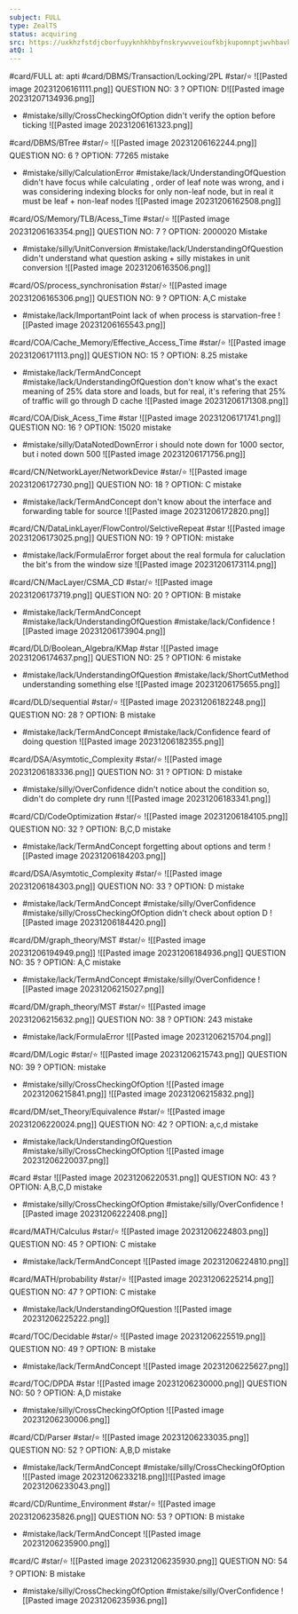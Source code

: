 ```yaml
---
subject: FULL
type: ZealTS
status: acquiring
src: https://uxkhzfstdjcborfuyyknhkhbyfnskrywvveioufkbjkupomnptjwvhbavkysuhi.vercel.app/solution.html?testId=63b6bc64e3434808bfe6884d&test_id=46
atQ: 1
---
```

#card/FULL 
at: apti
#card/DBMS/Transaction/Locking/2PL
#star/⭐
![[Pasted image 20231206161111.png]]
QUESTION NO: 3
?
OPTION: D![[Pasted image 20231207134936.png]]
- #mistake/silly/CrossCheckingOfOption didn't verify the option before ticking
![[Pasted image 20231206161323.png]] 


#card/DBMS/BTree
#star/⭐ 
![[Pasted image 20231206162244.png]]
QUESTION NO: 6
?
OPTION: 77265
mistake 
-  #mistake/silly/CalculationError #mistake/lack/UnderstandingOfQuestion didn't have focus while calculating , order of leaf note was wrong, and i was considering indexing blocks for only non-leaf node, but in real it must be leaf + non-leaf nodes
![[Pasted image 20231206162508.png]]


#card/OS/Memory/TLB/Acess_Time
#star/⭐
![[Pasted image 20231206163354.png]]
QUESTION NO: 7
?
OPTION: 2000020
Mistake
- #mistake/silly/UnitConversion #mistake/lack/UnderstandingOfQuestion  didn't understand what question asking + silly mistakes in unit conversion
![[Pasted image 20231206163506.png]]


#card/OS/process_synchronisation
#star/⭐ 
![[Pasted image 20231206165306.png]]
QUESTION NO: 9
?
OPTION: A,C
mistake 
- #mistake/lack/ImportantPoint lack of when process is starvation-free
![[Pasted image 20231206165543.png]]


#card/COA/Cache_Memory/Effective_Access_Time
#star/⭐ 
![[Pasted image 20231206171113.png]]
QUESTION NO: 15
?
OPTION: 8.25
mistake 
- #mistake/lack/TermAndConcept  #mistake/lack/UnderstandingOfQuestion  don't know what's the exact meaning of 25% data store and loads, but for real, it's refering that 25% of traffic will go through D cache
![[Pasted image 20231206171308.png]] 

#card/COA/Disk_Acess_Time
#star
![[Pasted image 20231206171741.png]]
QUESTION NO: 16
?
OPTION: 15020
mistake 
- #mistake/silly/DataNotedDownError i should note down for 1000 sector, but i noted down 500
![[Pasted image 20231206171756.png]] 


#card/CN/NetworkLayer/NetworkDevice
#star/⭐
![[Pasted image 20231206172730.png]]
QUESTION NO: 18
?
OPTION: C
mistake
- #mistake/lack/TermAndConcept don't know about the interface and forwarding table for source
![[Pasted image 20231206172820.png]] <!--SR:!2023-12-10,2,152-->


#card/CN/DataLinkLayer/FlowControl/SelctiveRepeat
#star
![[Pasted image 20231206173025.png]]
QUESTION NO: 19
?
OPTION:
mistake
- #mistake/lack/FormulaError forget about the real formula for caluclation the bit's from the window size
![[Pasted image 20231206173114.png]] <!--SR:!2023-12-10,2,152-->

#card/CN/MacLayer/CSMA_CD
#star/⭐
![[Pasted image 20231206173719.png]]
QUESTION NO: 20
?
OPTION: B
mistake
- #mistake/lack/TermAndConcept #mistake/lack/UnderstandingOfQuestion #mistake/lack/Confidence
![[Pasted image 20231206173904.png]] <!--SR:!2023-12-10,2,152-->

#card/DLD/Boolean_Algebra/KMap
#star
![[Pasted image 20231206174637.png]]
QUESTION NO: 25
?
OPTION: 6
mistake 
- #mistake/lack/UnderstandingOfQuestion #mistake/lack/ShortCutMethod understanding something else
![[Pasted image 20231206175655.png]] 


#card/DLD/sequential 
#star/⭐ 
![[Pasted image 20231206182248.png]]
QUESTION NO: 28
?
OPTION: B
mistake 
- #mistake/lack/TermAndConcept #mistake/lack/Confidence feard of doing question
![[Pasted image 20231206182355.png]] 

#card/DSA/Asymtotic_Complexity 
#star/⭐ 
![[Pasted image 20231206183336.png]]
QUESTION NO: 31
?
OPTION: D
mistake 
- #mistake/silly/OverConfidence didn't notice about the condition so, didn't do complete dry runn
![[Pasted image 20231206183341.png]] 

#card/CD/CodeOptimization
#star/⭐
![[Pasted image 20231206184105.png]]
QUESTION NO: 32
?
OPTION: B,C,D
mistake
- #mistake/lack/TermAndConcept forgetting about options and term
![[Pasted image 20231206184203.png]] <!--SR:!2023-12-10,2,150-->

#card/DSA/Asymtotic_Complexity 
#star/⭐ 
![[Pasted image 20231206184303.png]]
QUESTION NO: 33
?
OPTION: D
mistake 
- #mistake/lack/TermAndConcept #mistake/silly/OverConfidence #mistake/silly/CrossCheckingOfOption  didn't check about option D
![[Pasted image 20231206184420.png]] 

#card/DM/graph_theory/MST
#star/⭐ ![[Pasted image 20231206194949.png]]
![[Pasted image 20231206184936.png]]
QUESTION NO: 35
?
OPTION: A,C
mistake 
- #mistake/lack/TermAndConcept #mistake/silly/OverConfidence 
![[Pasted image 20231206215027.png]] 


#card/DM/graph_theory/MST 
#star/⭐ 
![[Pasted image 20231206215632.png]]
QUESTION NO: 38
?
OPTION: 243
mistake 
- #mistake/lack/FormulaError 
![[Pasted image 20231206215704.png]] 


#card/DM/Logic
#star/⭐ 
![[Pasted image 20231206215743.png]]
QUESTION NO: 39
?
OPTION: 
mistake 
- #mistake/silly/CrossCheckingOfOption 
![[Pasted image 20231206215841.png]]
![[Pasted image 20231206215832.png]] 

#card/DM/set_Theory/Equivalence
#star/⭐ 
![[Pasted image 20231206220024.png]]
QUESTION NO: 42
?
OPTION: a,c,d
mistake 
- #mistake/lack/UnderstandingOfQuestion #mistake/silly/CrossCheckingOfOption 
![[Pasted image 20231206220037.png]] 


#card
#star
![[Pasted image 20231206220531.png]]
QUESTION NO: 43
?
OPTION: A,B,C,D
mistake
- #mistake/silly/CrossCheckingOfOption #mistake/silly/OverConfidence
![[Pasted image 20231206222408.png]] <!--SR:!2023-12-09,2,150-->

#card/MATH/Calculus
#star/⭐ 
![[Pasted image 20231206224803.png]]
QUESTION NO: 45
?
OPTION: C
mistake 
- #mistake/lack/TermAndConcept 
![[Pasted image 20231206224810.png]] 

#card/MATH/probability 
#star/⭐ 
![[Pasted image 20231206225214.png]]
QUESTION NO: 47
?
OPTION: C
mistake 
- #mistake/lack/UnderstandingOfQuestion 
![[Pasted image 20231206225222.png]] 

#card/TOC/Decidable
#star/⭐ 
![[Pasted image 20231206225519.png]]
QUESTION NO: 49
?
OPTION: B
mistake 
- #mistake/lack/TermAndConcept 
![[Pasted image 20231206225627.png]] 

#card/TOC/DPDA
#star
![[Pasted image 20231206230000.png]]
QUESTION NO: 50
?
OPTION: A,D
mistake 
- #mistake/silly/CrossCheckingOfOption 
![[Pasted image 20231206230006.png]] 

#card/CD/Parser
#star/⭐
![[Pasted image 20231206233035.png]]
QUESTION NO: 52
?
OPTION: A,B,D
mistake
- #mistake/lack/TermAndConcept #mistake/silly/CrossCheckingOfOption
![[Pasted image 20231206233218.png]]![[Pasted image 20231206233043.png]] <!--SR:!2023-12-10,2,152-->


#card/CD/Runtime_Environment
#star/⭐
![[Pasted image 20231206235826.png]]
QUESTION NO: 53
?
OPTION: B
mistake
- #mistake/lack/TermAndConcept
![[Pasted image 20231206235900.png]] <!--SR:!2023-12-10,2,152-->


#card/C
#star/⭐
![[Pasted image 20231206235930.png]]
QUESTION NO: 54
?
OPTION: B
mistake
- #mistake/silly/CrossCheckingOfOption #mistake/silly/OverConfidence
![[Pasted image 20231206235936.png]] <!--SR:!2023-12-10,2,150-->

